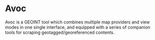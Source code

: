 # Avoc

Avoc is a GEOINT tool which combines multiple map providers and view modes in one single interface, and equipped with a series of companion tools for scraping geotagged/georeferenced contents.

